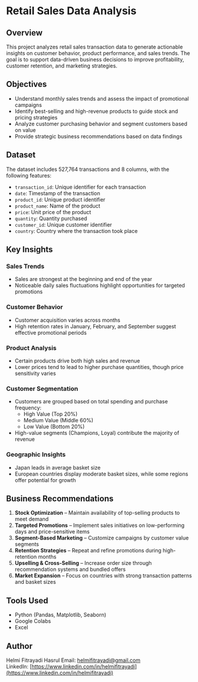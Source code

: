 # Retail Sales Data Analysis

## Overview
This project analyzes retail sales transaction data to generate actionable insights on customer behavior, product performance, and sales trends. The goal is to support data-driven business decisions to improve profitability, customer retention, and marketing strategies.

## Objectives
- Understand monthly sales trends and assess the impact of promotional campaigns
- Identify best-selling and high-revenue products to guide stock and pricing strategies
- Analyze customer purchasing behavior and segment customers based on value
- Provide strategic business recommendations based on data findings

## Dataset
The dataset includes 527,764 transactions and 8 columns, with the following features:
- `transaction_id`: Unique identifier for each transaction
- `date`: Timestamp of the transaction
- `product_id`: Unique product identifier
- `product_name`: Name of the product
- `price`: Unit price of the product
- `quantity`: Quantity purchased
- `customer_id`: Unique customer identifier
- `country`: Country where the transaction took place

## Key Insights

### Sales Trends
- Sales are strongest at the beginning and end of the year
- Noticeable daily sales fluctuations highlight opportunities for targeted promotions

### Customer Behavior
- Customer acquisition varies across months
- High retention rates in January, February, and September suggest effective promotional periods

### Product Analysis
- Certain products drive both high sales and revenue
- Lower prices tend to lead to higher purchase quantities, though price sensitivity varies

### Customer Segmentation
- Customers are grouped based on total spending and purchase frequency:
  - High Value (Top 20%)
  - Medium Value (Middle 60%)
  - Low Value (Bottom 20%)
- High-value segments (Champions, Loyal) contribute the majority of revenue

### Geographic Insights
- Japan leads in average basket size
- European countries display moderate basket sizes, while some regions offer potential for growth

## Business Recommendations
1. **Stock Optimization** – Maintain availability of top-selling products to meet demand
2. **Targeted Promotions** – Implement sales initiatives on low-performing days and price-sensitive items
3. **Segment-Based Marketing** – Customize campaigns by customer value segments
4. **Retention Strategies** – Repeat and refine promotions during high-retention months
5. **Upselling & Cross-Selling** – Increase order size through recommendation systems and bundled offers
6. **Market Expansion** – Focus on countries with strong transaction patterns and basket sizes

## Tools Used
- Python (Pandas, Matplotlib, Seaborn)
- Google Colabs
- Excel

## Author
Helmi Fitrayadi Hasrul
Email: helmifitrayadi@gmail.com  
LinkedIn: [https://www.linkedin.com/in/helmifitrayadi](https://www.linkedin.com/in/helmifitrayadi)
